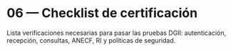 # 06 — Checklist de certificación

Lista verificaciones necesarias para pasar las pruebas DGII: autenticación, recepción, consultas, ANECF, RI y políticas de seguridad.
